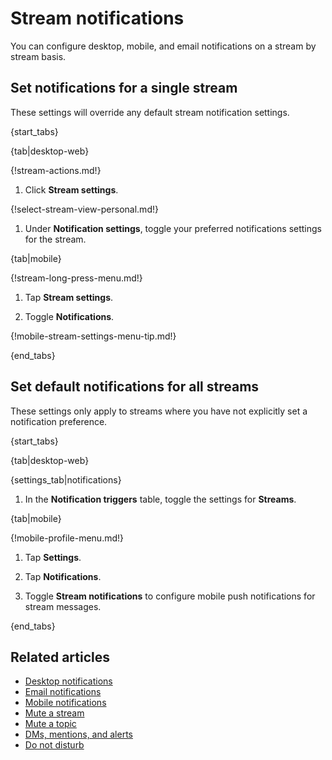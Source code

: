 # Stream notifications

You can configure desktop, mobile, and email notifications on a stream by
stream basis.

## Set notifications for a single stream

These settings will override any default stream notification settings.

{start_tabs}

{tab|desktop-web}

{!stream-actions.md!}

1. Click **Stream settings**.

{!select-stream-view-personal.md!}

1. Under **Notification settings**, toggle your preferred
   notifications settings for the stream.

{tab|mobile}

{!stream-long-press-menu.md!}

1. Tap **Stream settings**.

1. Toggle **Notifications**.

{!mobile-stream-settings-menu-tip.md!}

{end_tabs}

## Set default notifications for all streams

These settings only apply to streams where you have not
explicitly set a notification preference.

{start_tabs}

{tab|desktop-web}

{settings_tab|notifications}

1. In the **Notification triggers** table,
   toggle the settings for **Streams**.

{tab|mobile}

{!mobile-profile-menu.md!}

1. Tap **Settings**.

1. Tap **Notifications**.

1. Toggle **Stream notifications** to configure mobile push notifications for
   stream messages.

{end_tabs}

## Related articles

* [Desktop notifications](/help/desktop-notifications)
* [Email notifications](/help/email-notifications)
* [Mobile notifications](/help/mobile-notifications)
* [Mute a stream](/help/mute-a-stream)
* [Mute a topic](/help/mute-a-topic)
* [DMs, mentions, and alerts](/help/dm-mention-alert-notifications)
* [Do not disturb](/help/do-not-disturb)
